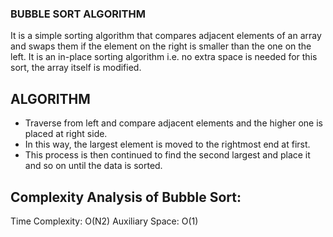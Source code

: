 ### BUBBLE SORT ALGORITHM
It is a simple sorting algorithm that compares adjacent elements of an array and swaps them
if the element on the right is smaller than the one on the left.
It is an in-place sorting algorithm i.e. no extra space is needed for this sort, the array itself is modified.

## ALGORITHM 
* Traverse from left and compare adjacent elements and the higher one is placed at right side. 
* In this way, the largest element is moved to the rightmost end at first. 
* This process is then continued to find the second largest and place it and so on until the data is sorted.

## Complexity Analysis of Bubble Sort:
Time Complexity: O(N2)
Auxiliary Space: O(1)
